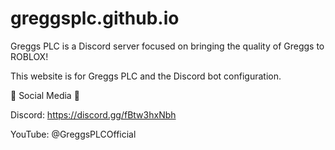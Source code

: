 # greggsplc.github.io
Greggs PLC is a Discord server focused on bringing the quality of Greggs to ROBLOX!

This website is for Greggs PLC and the Discord bot configuration.

🔗 Social Media 🔗

Discord: https://discord.gg/fBtw3hxNbh

YouTube: @GreggsPLCOfficial

